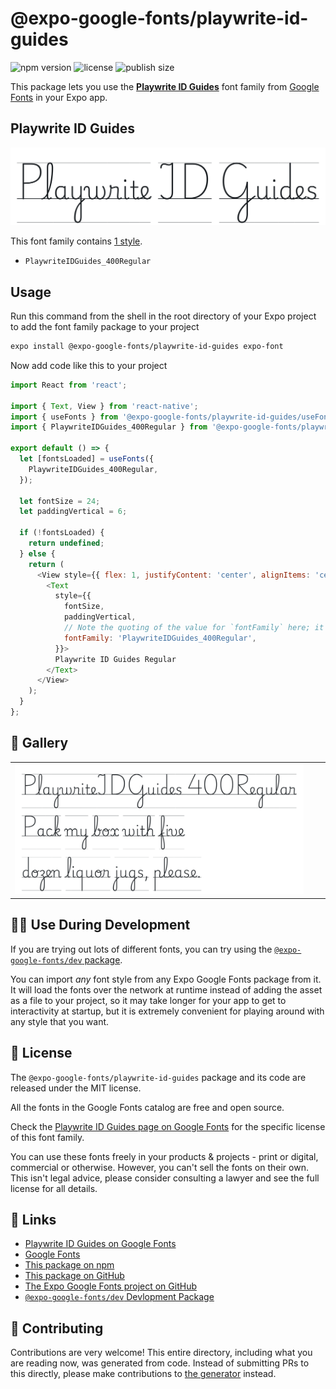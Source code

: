 # @expo-google-fonts/playwrite-id-guides

![npm version](https://flat.badgen.net/npm/v/@expo-google-fonts/playwrite-id-guides)
![license](https://flat.badgen.net/github/license/expo/google-fonts)
![publish size](https://flat.badgen.net/packagephobia/install/@expo-google-fonts/playwrite-id-guides)

This package lets you use the [**Playwrite ID Guides**](https://fonts.google.com/specimen/Playwrite+ID+Guides) font family from [Google Fonts](https://fonts.google.com/) in your Expo app.

## Playwrite ID Guides

![Playwrite ID Guides](./font-family.png)

This font family contains [1 style](#-gallery).

- `PlaywriteIDGuides_400Regular`

## Usage

Run this command from the shell in the root directory of your Expo project to add the font family package to your project
```sh
expo install @expo-google-fonts/playwrite-id-guides expo-font
```

Now add code like this to your project
```js
import React from 'react';

import { Text, View } from 'react-native';
import { useFonts } from '@expo-google-fonts/playwrite-id-guides/useFonts';
import { PlaywriteIDGuides_400Regular } from '@expo-google-fonts/playwrite-id-guides/400Regular';

export default () => {
  let [fontsLoaded] = useFonts({
    PlaywriteIDGuides_400Regular,
  });

  let fontSize = 24;
  let paddingVertical = 6;

  if (!fontsLoaded) {
    return undefined;
  } else {
    return (
      <View style={{ flex: 1, justifyContent: 'center', alignItems: 'center' }}>
        <Text
          style={{
            fontSize,
            paddingVertical,
            // Note the quoting of the value for `fontFamily` here; it expects a string!
            fontFamily: 'PlaywriteIDGuides_400Regular',
          }}>
          Playwrite ID Guides Regular
        </Text>
      </View>
    );
  }
};

```

## 🔡 Gallery


||||
|-|-|-|
|![PlaywriteIDGuides_400Regular](.//400Regular/PlaywriteIDGuides_400Regular.ttf.png)||||


## 👩‍💻 Use During Development

If you are trying out lots of different fonts, you can try using the [`@expo-google-fonts/dev` package](https://github.com/expo/google-fonts/tree/master/font-packages/dev#readme).

You can import *any* font style from any Expo Google Fonts package from it. It will load the fonts
over the network at runtime instead of adding the asset as a file to your project, so it may take longer
for your app to get to interactivity at startup, but it is extremely convenient
for playing around with any style that you want.

## 📖 License

The `@expo-google-fonts/playwrite-id-guides` package and its code are released under the MIT license.

All the fonts in the Google Fonts catalog are free and open source.

Check the [Playwrite ID Guides page on Google Fonts](https://fonts.google.com/specimen/Playwrite+ID+Guides) for the specific license of this font family.

You can use these fonts freely in your products & projects - print or digital, commercial or otherwise. However, you can't sell the fonts on their own. This isn't legal advice, please consider consulting a lawyer and see the full license for all details.

## 🔗 Links

- [Playwrite ID Guides on Google Fonts](https://fonts.google.com/specimen/Playwrite+ID+Guides)
- [Google Fonts](https://fonts.google.com/)
- [This package on npm](https://www.npmjs.com/package/@expo-google-fonts/playwrite-id-guides)
- [This package on GitHub](https://github.com/expo/google-fonts/tree/master/font-packages/playwrite-id-guides)
- [The Expo Google Fonts project on GitHub](https://github.com/expo/google-fonts)
- [`@expo-google-fonts/dev` Devlopment Package](https://github.com/expo/google-fonts/tree/master/font-packages/dev)

## 🤝 Contributing

Contributions are very welcome! This entire directory, including what you are reading now, was generated from code. Instead of submitting PRs to this directly, please make contributions to [the generator](https://github.com/expo/google-fonts/tree/master/packages/generator) instead.
